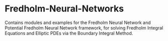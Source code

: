 # Fredholm-Neural-Networks
Contains modules and examples for the Fredholm Neural Network and Potential Fredholm Neural Network framework, for solving Fredholm Integral Equations and Elliptic PDEs via the Boundary Integral Method.
